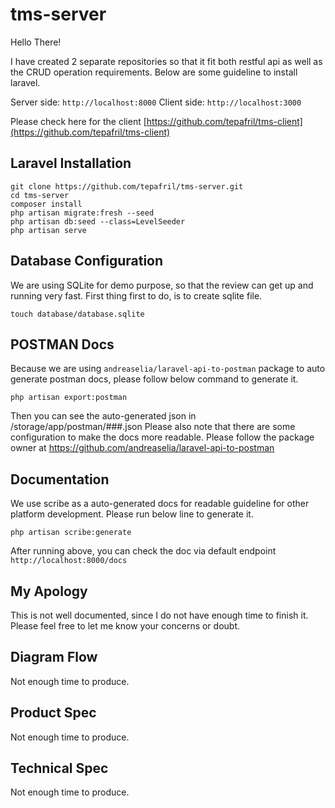 # tms-server

Hello There!

I have created 2 separate repositories so that it fit both restful api as well as the CRUD operation requirements. Below are some guideline to install laravel.

Server side: `http://localhost:8000`
Client side: `http://localhost:3000`

Please check here for the client [https://github.com/tepafril/tms-client](https://github.com/tepafril/tms-client)


## Laravel Installation

```
git clone https://github.com/tepafril/tms-server.git
cd tms-server
composer install
php artisan migrate:fresh --seed
php artisan db:seed --class=LevelSeeder
php artisan serve
```

## Database Configuration

We are using SQLite for demo purpose, so that the review can get up and running very fast. First thing first to do, is to create sqlite file.

```
touch database/database.sqlite
```

## POSTMAN Docs

Because we are using `andreaselia/laravel-api-to-postman` package to auto generate postman docs, please follow below command to generate it.

```
php artisan export:postman
```

Then you can see the auto-generated json in /storage/app/postman/###.json
Please also note that there are some configuration to make the docs more readable. Please follow the package owner at https://github.com/andreaselia/laravel-api-to-postman

## Documentation

We use scribe as a auto-generated docs for readable guideline for other platform development. Please run below line to generate it.

```
php artisan scribe:generate
```
After running above, you can check the doc via default endpoint `http://localhost:8000/docs`


## My Apology
This is not well documented, since I do not have enough time to finish it. Please feel free to let me know your concerns or doubt.

## Diagram Flow
Not enough time to produce.

## Product Spec
Not enough time to produce.

## Technical Spec
Not enough time to produce.
